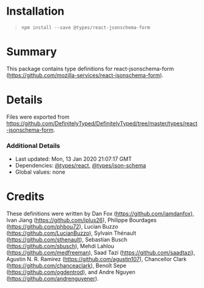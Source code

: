 # Installation
> `npm install --save @types/react-jsonschema-form`

# Summary
This package contains type definitions for react-jsonschema-form (https://github.com/mozilla-services/react-jsonschema-form).

# Details
Files were exported from https://github.com/DefinitelyTyped/DefinitelyTyped/tree/master/types/react-jsonschema-form.

### Additional Details
 * Last updated: Mon, 13 Jan 2020 21:07:17 GMT
 * Dependencies: [@types/react](https://npmjs.com/package/@types/react), [@types/json-schema](https://npmjs.com/package/@types/json-schema)
 * Global values: none

# Credits
These definitions were written by Dan Fox (https://github.com/iamdanfox), Ivan Jiang (https://github.com/iplus26), Philippe Bourdages (https://github.com/phbou72), Lucian Buzzo (https://github.com/LucianBuzzo), Sylvain Thénault (https://github.com/sthenault), Sebastian Busch (https://github.com/sbusch), Mehdi Lahlou (https://github.com/medfreeman), Saad Tazi (https://github.com/saadtazi), Agustin N. R. Ramirez (https://github.com/agustin107), Chancellor Clark (https://github.com/chanceaclark), Benoît Sepe (https://github.com/ogdentrod), and Andre Nguyen (https://github.com/andrenguyener).
